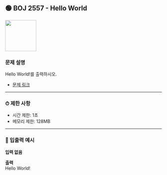 ## 🟢 BOJ 2557 - Hello World

<img src="https://github.com/user-attachments/assets/91450c43-75ff-40f2-867e-6f45bd184594" width="100" />

### 문제 설명
Hello World!를 출력하시오.  

- [문제 링크](https://www.acmicpc.net/problem/2557)

---

### ⏱ 제한 사항
- 시간 제한: 1초  
- 메모리 제한: 128MB  

---

### 🧾 입출력 예시

**입력 없음**

**출력**  
Hello World!
